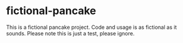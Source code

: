 # fictional-pancake
This is a fictional pancake project. Code and usage is as fictional as it sounds. Please note this is just a test, please ignore.
